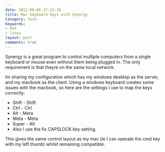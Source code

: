 ```yaml
---
date: 2012-08-06 17:21:28
title: Mac keyboard keys with Synergy
Category: tech
keywords:
- OSX
- linux
layout: post
comments: true
---
```




Synergy is a great program to control multiple computers from a single keyboard or mouse even without them being plugged in. The only requirement is that theyre on the same local network.

Im sharing my configuration which has my windows desktop as the server, and my macbook as the client. Using a windows keyboard creates some issues with the macbook, so here are the settings I use to map the keys correctly:

* Shift - Shift
* Ctrl - Ctrl
* Alt - Meta
* Meta - Meta
* Super - Alt
* Also I use the fix CAPSLOCK key setting.

This gives the same control layout as my mac (ie I can operate the cmd key with my left thumb) whilst remaining compatible.
